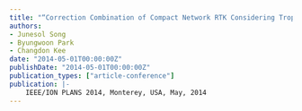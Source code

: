 ```yaml
---
title: "“Correction Combination of Compact Network RTK Considering Tropospheric Delay Variation Over Height"
authors:
- Junesol Song
- Byungwoon Park
- Changdon Kee
date: "2014-05-01T00:00:00Z"
publishDate: "2014-05-01T00:00:00Z"
publication_types: ["article-conference"]
publication: |-
    IEEE/ION PLANS 2014, Monterey, USA, May, 2014
---
```

